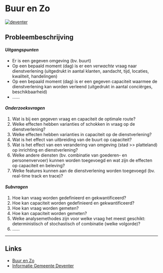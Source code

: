 # Buur en Zo

[![deventer](image.gif)](https://buurenzo.github.io/deventerdemo/)

## Probleembeschrijving

#### *Uitgangspunten*

- Er is een gegeven omgeving (bv. buurt)
- Op een bepaald moment (dag) is er een *verwachte* vraag naar dienstverlening (uitgedrukt in aantal klanten, aandacht, tijd, locaties, kwaliteit, handelingen)
- Op een bepaald moment (dag) is er een gegeven capaciteit waarmee de dienstverlening kan worden verleend (uitgedrukt in aantal conciërges, beschikbaarheid)
- ......

#### *Onderzoeksvragen*

1. Wat is bij een gegeven vraag en capaciteit de optimale route?
2. Welke effecten hebben varianties of schokken in vraag op de dienstverlening?
3. Welke effecten hebben varianties in capaciteit op de dienstverlening?
4. Wat is het effect van uitbreiding van de buurt op capaciteit?
5. Wat is het effect van een verandering van omgeving (stad >> platteland) op inrichting en dienstverlening?
6. Welke andere diensten (bv. combinatie van goederen- en personenvervoer) kunnen worden toegevoegd en wat zijn de effecten op capaciteit en beleving?
7. Welke features kunnen aan de dienstverlening worden toegevoegd (bv. real-time track en trace)?

#### *Subvragen*

1. Hoe kan vraag worden gedefinieerd en gekwantificeerd?
2. Hoe kan capaciteit worden gedefinieerd en gekwantificeerd?
3. Hoe kan vraag worden gemeten?
4. Hoe kan capaciteit worden gemeten?
5. Welke analysemethodes zijn voor welke vraag het meest geschikt: deterministisch of stochastisch of combinatie (welke volgorde)?
6. ......

----
## Links
- [Buur en Zo](buurenzo.nl)
- [Informatie Gemeente Deventer](https://www.deventerwijzer.nl/is/organisatie/200533/buur-en-zo)

